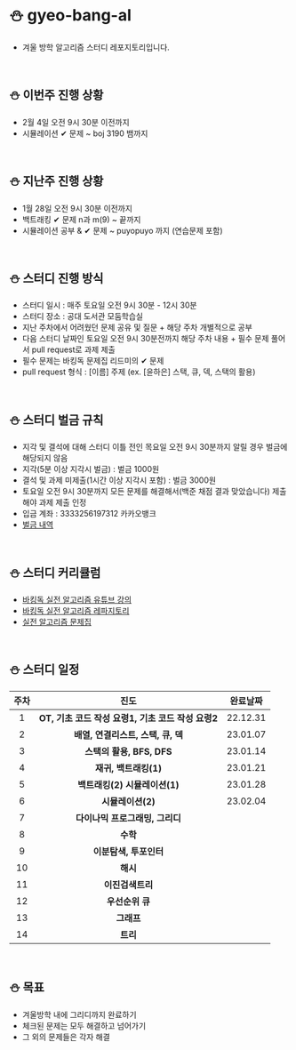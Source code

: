 # ⛄ gyeo-bang-al
* 겨울 방학 알고리즘 스터디 레포지토리입니다. 

<br>

## ⛄ 이번주 진행 상황
* 2월 4일 오전 9시 30분 이전까지
* 시뮬레이션 ✔ 문제 ~ boj 3190 뱀까지 

<br>

## ⛄ 지난주 진행 상황
* 1월 28일 오전 9시 30분 이전까지
* 백트래킹 ✔ 문제 n과 m(9) ~ 끝까지
* 시뮬레이션 공부 & ✔ 문제 ~ puyopuyo 까지 (연습문제 포함)

<br>

## ⛄ 스터디 진행 방식
* 스터디 일시 : 매주 토요일 오전 9시 30분 - 12시 30분
* 스터디 장소 : 공대 도서관 모둠학습실
* 지난 주차에서 어려웠던 문제 공유 및 질문 + 해당 주차 개별적으로 공부
* 다음 스터디 날짜인 토요일 오전 9시 30분전까지 해당 주차 내용 + 필수 문제 풀어서 pull request로 과제 제출
* 필수 문제는 바킹독 문제집 리드미의 ✔ 문제
* pull request 형식 : [이름] 주제 (ex. [윤하은] 스택, 큐, 덱, 스택의 활용)

<br>

## ⛄ 스터디 벌금 규칙
* 지각 및 결석에 대해 스터디 이틀 전인 목요일 오전 9시 30분까지 알릴 경우 벌금에 해당되지 않음
* 지각(5분 이상 지각시 벌금) : 벌금 1000원
* 결석 및 과제 미제출(1시간 이상 지각시 포함) : 벌금 3000원
* 토요일 오전 9시 30분까지 모든 문제를 해결해서(백준 채점 결과 맞았습니다) 제출해야 과제 제출 인정
* 입금 계좌 : 3333256197312 카카오뱅크
* [벌금 내역](https://github.com/Haeun-Y/gyeo-bang-al/blob/main/penalty_details.md)

<br>

## ⛄ 스터디 커리큘럼
* [바킹독 실전 알고리즘 유튜브 강의](https://www.youtube.com/watch?v=LcOIobH7ues&list=PLtqbFd2VIQv4O6D6l9HcD732hdrnYb6CY)
* [바킹독 실전 알고리즘 레파지토리](https://github.com/encrypted-def/basic-algo-lecture)
* [실전 알고리즘 문제집](https://github.com/encrypted-def/basic-algo-lecture/blob/master/workbook.md#%EB%AC%B8%EC%A0%9C%EC%A7%91-%EA%B0%9C%EC%A0%95-%ED%9B%84-%EB%B2%84%EC%A0%84)
<br>

## ⛄ 스터디 일정
|주차|진도|완료날짜|
|:---:|:---:|:---:|
|1|**OT, 기초 코드 작성 요령1, 기초 코드 작성 요령2**|22.12.31|
|2|**배열, 연결리스트, 스택, 큐, 덱**|23.01.07|
|3|**스택의 활용, BFS, DFS**|23.01.14|
|4|**재귀, 백트래킹(1)**|23.01.21|
|5|**백트래킹(2) 시뮬레이션(1)**|23.01.28|
|6|**시뮬레이션(2)**|23.02.04|
|7|**다이나믹 프로그래밍, 그리디**||
|8|**수학**||
|9|**이분탐색, 투포인터**||
|10|**해시**||
|11|**이진검색트리**||
|12|**우선순위 큐**||
|13|**그래프**||
|14|**트리**||

<br>

## ⛄ 목표
* 겨울방학 내에 그리디까지 완료하기
* 체크된 문제는 모두 해결하고 넘어가기
* 그 외의 문제들은 각자 해결




